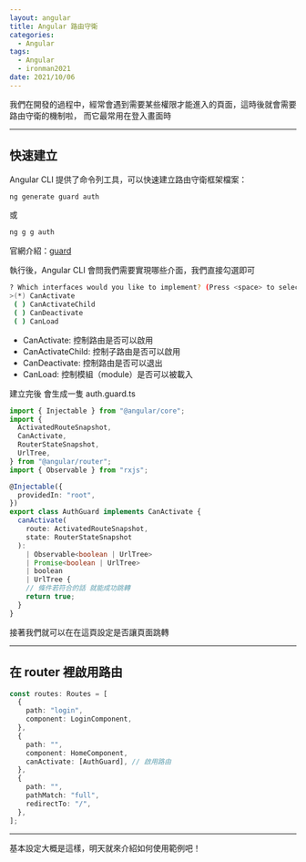 ```yaml
---
layout: angular
title: Angular 路由守衛
categories:
  - Angular
tags:
  - Angular
  - ironman2021
date: 2021/10/06
---
```


我們在開發的過程中，經常會遇到需要某些權限才能進入的頁面，這時後就會需要路由守衛的機制啦，
而它最常用在登入畫面時

---

## 快速建立

Angular CLI 提供了命令列工具，可以快速建立路由守衛框架檔案：

```bash
ng generate guard auth
```

或

```bash
ng g g auth
```

官網介紹：[guard](https://angular.tw/cli/generate#guard)

執行後，Angular CLI 會問我們需要實現哪些介面，我們直接勾選即可

```bash
? Which interfaces would you like to implement? (Press <space> to select, <a> to toggle all, <i> to invert selection)
>(*) CanActivate
 ( ) CanActivateChild
 ( ) CanDeactivate
 ( ) CanLoad
```

- CanActivate: 控制路由是否可以啟用
- CanActivateChild: 控制子路由是否可以啟用
- CanDeactivate: 控制路由是否可以退出
- CanLoad: 控制模組（module）是否可以被載入

建立完後 會生成一隻 auth.guard.ts

```ts
import { Injectable } from "@angular/core";
import {
  ActivatedRouteSnapshot,
  CanActivate,
  RouterStateSnapshot,
  UrlTree,
} from "@angular/router";
import { Observable } from "rxjs";

@Injectable({
  providedIn: "root",
})
export class AuthGuard implements CanActivate {
  canActivate(
    route: ActivatedRouteSnapshot,
    state: RouterStateSnapshot
  ):
    | Observable<boolean | UrlTree>
    | Promise<boolean | UrlTree>
    | boolean
    | UrlTree {
    // 條件若符合的話 就能成功跳轉
    return true;
  }
}
```

接著我們就可以在在這頁設定是否讓頁面跳轉

---

## 在 router 裡啟用路由

```ts
const routes: Routes = [
  {
    path: "login",
    component: LoginComponent,
  },
  {
    path: "",
    component: HomeComponent,
    canActivate: [AuthGuard], // 啟用路由
  },
  {
    path: "",
    pathMatch: "full",
    redirectTo: "/",
  },
];
```

---

基本設定大概是這樣，明天就來介紹如何使用範例吧！
